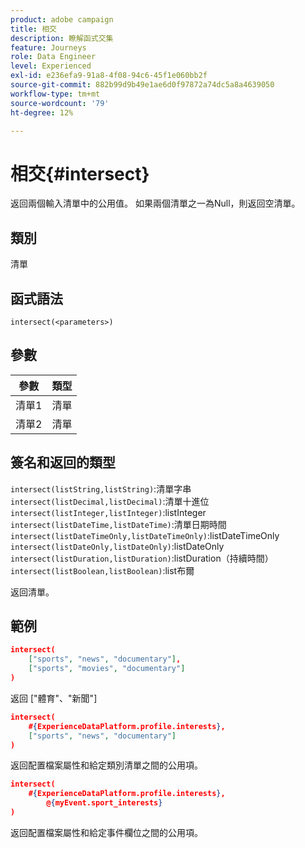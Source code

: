 ```yaml
---
product: adobe campaign
title: 相交
description: 瞭解函式交集
feature: Journeys
role: Data Engineer
level: Experienced
exl-id: e236efa9-91a8-4f08-94c6-45f1e060bb2f
source-git-commit: 882b99d9b49e1ae6d0f97872a74dc5a8a4639050
workflow-type: tm+mt
source-wordcount: '79'
ht-degree: 12%

---
```


# 相交{#intersect}

返回兩個輸入清單中的公用值。 如果兩個清單之一為Null，則返回空清單。

## 類別

清單

## 函式語法

`intersect(<parameters>)`

## 參數

| 參數 | 類型 |
|-----------|------------------|
| 清單1 | 清單 |
| 清單2 | 清單 |

## 簽名和返回的類型

`intersect(listString,listString)`:清單字串
`intersect(listDecimal,listDecimal)`:清單十進位
`intersect(listInteger,listInteger)`:listInteger
`intersect(listDateTime,listDateTime)`:清單日期時間
`intersect(listDateTimeOnly,listDateTimeOnly)`:listDateTimeOnly
`intersect(listDateOnly,listDateOnly)`:listDateOnly
`intersect(listDuration,listDuration)`:listDuration（持續時間）
`intersect(listBoolean,listBoolean)`:list布爾

返回清單。

## 範例

```json
intersect(
    ["sports", "news", "documentary"],
    ["sports", "movies", "documentary"]
)
```

返回 [&quot;體育&quot;、&quot;新聞&quot;]

```json
intersect(
    #{ExperienceDataPlatform.profile.interests},
    ["sports", "news", "documentary"]
)
```

返回配置檔案屬性和給定類別清單之間的公用項。

```json
intersect(
    #{ExperienceDataPlatform.profile.interests},
        @{myEvent.sport_interests}
)
```

返回配置檔案屬性和給定事件欄位之間的公用項。
